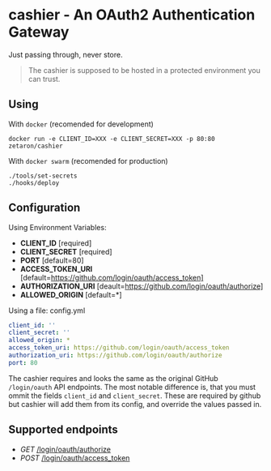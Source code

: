 # cashier - An OAuth2 Authentication Gateway
Just passing through, never store.

> The cashier is supposed to be hosted in a protected environment you can trust.

## Using
With `docker` (recomended for development)
```shell
docker run -e CLIENT_ID=XXX -e CLIENT_SECRET=XXX -p 80:80 zetaron/cashier
```

With `docker swarm` (recomended for production)
```shell
./tools/set-secrets
./hooks/deploy
```

## Configuration
Using Environment Variables:
- **CLIENT_ID** [required]
- **CLIENT_SECRET** [required]
- **PORT** [default=80]
- **ACCESS_TOKEN_URI** [default=https://github.com/login/oauth/access_token]
- **AUTHORIZATION_URI** [deault=https://github.com/login/oauth/authorize]
- **ALLOWED_ORIGIN** [default=*]

Using a file: config.yml
```yaml
client_id: ''
client_secret: ''
allowed_origin: *
access_token_uri: https://github.com/login/oauth/access_token
authorization_uri: https://github.com/login/oauth/authorize
port: 80
```

The cashier requires and looks the same as the original GitHub `/login/oauth` API endpoints.
The most notable difference is, that you must ommit the fields `client_id` and `client_secret`.
These are required by github but cashier will add them from its config, and override the values passed in.

## Supported endpoints
- *GET* [/login/oauth/authorize](https://developer.github.com/v3/oauth/#1-redirect-users-to-request-github-access)
- *POST* [/login/oauth/access_token](https://developer.github.com/v3/oauth/#2-github-redirects-back-to-your-site)
